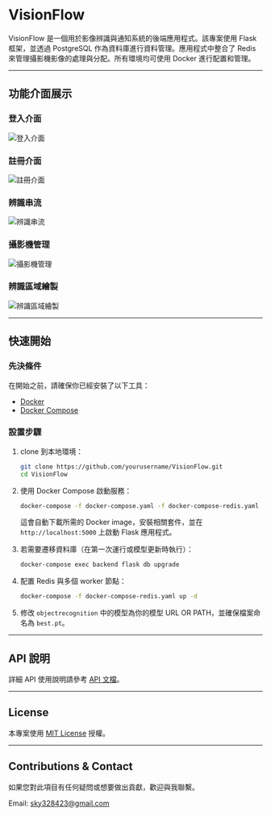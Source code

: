 # VisionFlow

VisionFlow 是一個用於影像辨識與通知系統的後端應用程式。該專案使用 Flask 框架，並透過 PostgreSQL 作為資料庫進行資料管理。應用程式中整合了 Redis 來管理攝影機影像的處理與分配。所有環境均可使用 Docker 進行配置和管理。

---

## 功能介面展示

### 登入介面
![登入介面](./images/login_interface.PNG)

### 註冊介面
![註冊介面](./images/register_interface.PNG)

### 辨識串流
![辨識串流](./images/stream_interface.PNG)

### 攝影機管理
![攝影機管理](./images/camera_management.PNG)

### 辨識區域繪製
![辨識區域繪製](./images/detection_area.PNG)

---

## 快速開始

### 先決條件

在開始之前，請確保你已經安裝了以下工具：

- [Docker](https://www.docker.com/)
- [Docker Compose](https://docs.docker.com/compose/)

### 設置步驟

1. clone 到本地環境：

    ```bash
    git clone https://github.com/yourusername/VisionFlow.git
    cd VisionFlow
    ```

2. 使用 Docker Compose 啟動服務：

    ```bash
    docker-compose -f docker-compose.yaml -f docker-compose-redis.yaml up -d
    ```

    這會自動下載所需的 Docker image，安裝相關套件，並在 `http://localhost:5000` 上啟動 Flask 應用程式。

3. 若需要遷移資料庫（在第一次運行或模型更新時執行）：

    ```bash
    docker-compose exec backend flask db upgrade
    ```

4. 配置 Redis 與多個 worker 節點：

    ```bash
    docker-compose -f docker-compose-redis.yaml up -d
    ```

5. 修改 `objectrecognition` 中的模型為你的模型 URL OR PATH，並確保檔案命名為 `best.pt`。

---

## API 說明

詳細 API 使用說明請參考 [API 文檔](./API_Doc.md)。

---

## License

本專案使用 [MIT License](LICENSE) 授權。

---

## Contributions & Contact

如果您對此項目有任何疑問或想要做出貢獻，歡迎與我聯繫。

Email: sky328423@gmail.com
